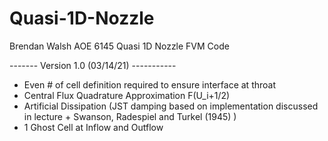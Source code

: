 # Quasi-1D-Nozzle
Brendan Walsh
AOE 6145
Quasi 1D Nozzle FVM Code 

------- Version 1.0 (03/14/21) ----------- 
- Even # of cell definition required to ensure interface at throat
- Central Flux Quadrature Approximation F(U_i+1/2)
- Artificial Dissipation (JST damping based on implementation discussed in lecture + Swanson, Radespiel and Turkel (1945) )
- 1 Ghost Cell at Inflow and Outflow
